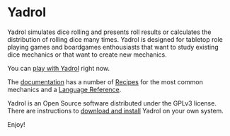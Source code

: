 # Yadrol

Yadrol simulates dice rolling and presents roll results or calculates the distribution of rolling dice many times. Yadrol is designed for tabletop role playing games and boardgames enthousiasts that want to study existing dice mechanics or that want to create new mechanics.

You can [play with Yadrol](http://yadrol-phatonin.rhcloud.com) right now.

The [documentation](http://phatonin.gihub.io/yadrol) has a number of [Recipes](http://phatonin.gihub.io/yadrol/Recipes) for the most common mechanics and a [Language Reference](http://phatonin.gihub.io/yadrol/LanguageReference).

Yadrol is an Open Source software distributed under the GPLv3 license.
There are instructions to [download and install](INSTALL.md) Yadrol on your own system.

Enjoy!
